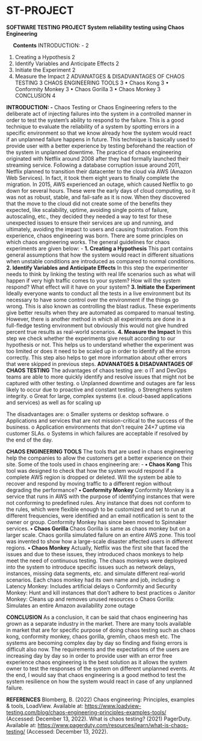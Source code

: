 # ST-PROJECT
 
**SOFTWARE TESTING PROJECT
System reliability testing using Chaos Engineering**
 
 
**Contents**
INTRODUCTION: -	2
1.	Creating a Hypothesis	2
2.	Identify Variables and Anticipate Effects	2
3.	Initiate the Experiment	2
4.	Measure the Impact	2
ADVANATGES & DISADVANTAGES OF CHAOS TESTING	3
CHAOS ENGINEERING TOOLS	3
•	Chaos Kong	3
•	Conformity Monkey	3
•	Chaos Gorilla	3
•	Chaos Monkey	3
CONCLUSION	4













**INTRODUCTION: -**
Chaos Testing or Chaos Engineering refers to the deliberate act of injecting failures into the system in a controlled manner in order to test the system’s ability to respond to the failure. This is a good technique to evaluate the reliability of a system by spotting errors in a specific environment so that we know already how the system would react if an unplanned failure happens in future. This technique is basically used to provide user with a better experience by testing beforehand the reaction of the system in unplanned downtime.
The practice of chaos engineering originated with Netflix around 2008 after they had formally launched their streaming service. Following a database corruption issue around 2011, Netflix planned to transition their datacenter to the cloud via AWS (Amazon Web Services). In fact, it took them eight years to finally complete the migration. In 2015, AWS experienced an outage, which caused Netflix to go down for several hours. These were the early days of cloud computing, so it was not as robust, stable, and fail-safe as it is now. When they discovered that the move to the cloud did not create some of the benefits they expected, like scalability, uptime, avoiding single points of failure, autoscaling, etc., they decided they needed a way to test for these unexpected issues to ensure their services are up and running, and ultimately, avoiding the impact to users and causing frustration. From this experience, chaos engineering was born.
There are some principles on which chaos engineering works. The general guidelines for chaos experiments are given below: -
**1.	Creating a Hypothesis**
This part contains general assumptions that how the system would react in different situations when unstable conditions are introduced as compared to normal conditions.
**2.	Identify Variables and Anticipate Effects**
In this step the experimenter needs to think by linking the testing with real life scenarios such as what will happen if very high traffic comes to your system? How will the system respond? What effect will it have on your system?
**3.	Initiate the Experiment**
Ideally everyone wants to conduct all the tests in a live environment but its necessary to have some control over the environment if the things go wrong. This is also known as controlling the blast radius. These experiments give better results when they are automated as compared to manual testing. However, there is another method in which all experiments are done in a full-fledge testing environment but obviously this would not give hundred percent true results as real-world scenarios.
**4.	Measure the Impact**
In this step we check whether the experiments give result according to our hypothesis or not. This helps us to understand whether the experiment was too limited or does it need to be scaled up in order to identify all the errors correctly. This step also helps to get more information about other errors that were skipped in previous steps.
**ADVANATGES & DISADVANTAGES OF CHAOS TESTING**
The advantages of chaos testing are:
o	IT and DevOps teams are able to more quickly identify and resolve issues that might not be captured with other testing.
o	Unplanned downtime and outages are far less likely to occur due to proactive and constant testing.
o	Strengthens system integrity.
o	Great for large, complex systems (i.e. cloud-based applications and services) as well as for scaling up

The disadvantages are:
o	Smaller systems or desktop software.
o	Applications and services that are not mission-critical to the success of the business.
o	Application environments that don’t require 24×7 uptime via customer SLAs.
o	Systems in which failures are acceptable if resolved by the end of the day.


**CHAOS ENGINEERING TOOLS**
The tools that are used in chaos engineering help the companies to allow the customers get a better experience on their site. Some of the tools used in chaos engineering are: -
**•	Chaos Kong**
This tool was designed to check that how the system would respond if a complete AWS region is dropped or deleted. Will the system be able to recover and respond by moving traffic to a different region without degrading the performance?
**•	Conformity Monkey**
Conformity Monkey is a service that runs in AWS with the purpose of identifying instances that were not conforming to predefined rules. Any instance that does not conform to the rules, which were flexible enough to be customized and set to run at different frequencies, were identified and an email notification is sent to the owner or group. Conformity Monkey has since been moved to Spinnaker services.
**•	Chaos Gorilla**
Chaos Gorilla is same as chaos monkey but on a larger scale. Chaos gorilla simulated failure on an entire AWS zone. This tool was invented to show how a large-scale disaster affected users in different regions.
**•	Chaos Monkey**
Actually, Netflix was the first site that faced the issues and due to these issues, they introduced chaos monkeys to help meet the need of continuous testing. The chaos monkeys were deployed into the system to introduce specific issues such as network delays, instances, missing data segments, etc. and simulate different real-world scenarios. Each chaos monkey had its own name and job, including:
o	Latency Monkey: Includes artificial delays
o	Conformity and Security Monkey: Hunt and kill instances that don’t adhere to best practices
o	Janitor Monkey: Cleans up and removes unused resources
o	Chaos Gorilla: Simulates an entire Amazon availability zone outage 

**CONCLUSION**
As a conclusion, it can be said that chaos engineering has grown as a separate industry in the market. There are many tools available in market that are for specific purpose of doing chaos testing such as chaos kong, conformity monkey, chaos gorilla, gremlin, chaos mesh etc. The systems are becoming complex day by day so finding and fixing errors is difficult also now. The requirements and the expectations of the users are increasing day by day so in order to provide user with an error free experience chaos engineering is the best solution as it allows the system owner to test the responses of the system on different unplanned events. At the end, I would say that chaos engineering is a good method to test the system resilience on how the system would react in case of any unplanned failure.

**REFERENCES**
Blomberg, B. (2022) Chaos engineering: Principles, examples & tools, LoadView. Available at: https://www.loadview-testing.com/blog/chaos-engineering-principles-examples-tools/ (Accessed: December 13, 2022). 
What is chaos testing? (2021) PagerDuty. Available at: https://www.pagerduty.com/resources/learn/what-is-chaos-testing/ (Accessed: December 13, 2022). 



